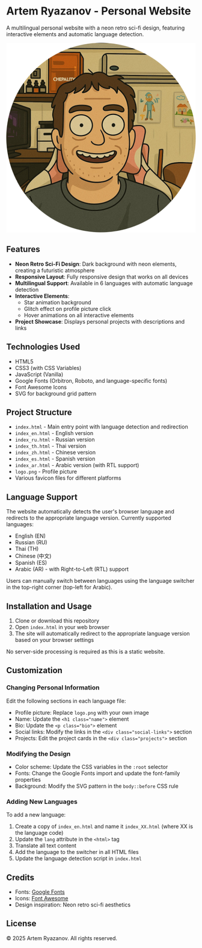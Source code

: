 # Artem Ryazanov - Personal Website

A multilingual personal website with a neon retro sci-fi design, featuring interactive elements and automatic language detection.

![Website Preview](logo.png)

## Features

- **Neon Retro Sci-Fi Design**: Dark background with neon elements, creating a futuristic atmosphere
- **Responsive Layout**: Fully responsive design that works on all devices
- **Multilingual Support**: Available in 6 languages with automatic language detection
- **Interactive Elements**:
  - Star animation background
  - Glitch effect on profile picture click
  - Hover animations on all interactive elements
- **Project Showcase**: Displays personal projects with descriptions and links

## Technologies Used

- HTML5
- CSS3 (with CSS Variables)
- JavaScript (Vanilla)
- Google Fonts (Orbitron, Roboto, and language-specific fonts)
- Font Awesome Icons
- SVG for background grid pattern

## Project Structure

- `index.html` - Main entry point with language detection and redirection
- `index_en.html` - English version
- `index_ru.html` - Russian version
- `index_th.html` - Thai version
- `index_zh.html` - Chinese version
- `index_es.html` - Spanish version
- `index_ar.html` - Arabic version (with RTL support)
- `logo.png` - Profile picture
- Various favicon files for different platforms

## Language Support

The website automatically detects the user's browser language and redirects to the appropriate language version. Currently supported languages:

- English (EN)
- Russian (RU)
- Thai (TH)
- Chinese (中文)
- Spanish (ES)
- Arabic (AR) - with Right-to-Left (RTL) support

Users can manually switch between languages using the language switcher in the top-right corner (top-left for Arabic).

## Installation and Usage

1. Clone or download this repository
2. Open `index.html` in your web browser
3. The site will automatically redirect to the appropriate language version based on your browser settings

No server-side processing is required as this is a static website.

## Customization

### Changing Personal Information

Edit the following sections in each language file:

- Profile picture: Replace `logo.png` with your own image
- Name: Update the `<h1 class="name">` element
- Bio: Update the `<p class="bio">` element
- Social links: Modify the links in the `<div class="social-links">` section
- Projects: Edit the project cards in the `<div class="projects">` section

### Modifying the Design

- Color scheme: Update the CSS variables in the `:root` selector
- Fonts: Change the Google Fonts import and update the font-family properties
- Background: Modify the SVG pattern in the `body::before` CSS rule

### Adding New Languages

To add a new language:

1. Create a copy of `index_en.html` and name it `index_XX.html` (where XX is the language code)
2. Update the `lang` attribute in the `<html>` tag
3. Translate all text content
4. Add the language to the switcher in all HTML files
5. Update the language detection script in `index.html`

## Credits

- Fonts: [Google Fonts](https://fonts.google.com/)
- Icons: [Font Awesome](https://fontawesome.com/)
- Design inspiration: Neon retro sci-fi aesthetics

## License

© 2025 Artem Ryazanov. All rights reserved.